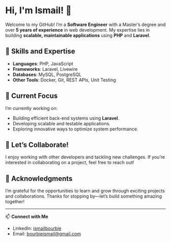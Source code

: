 
# Hi, I'm Ismail! 👋  

Welcome to my GitHub! I’m a **Software Engineer** with a Master’s degree and over **5 years of experience** in web development. My expertise lies in building **scalable, maintainable applications** using **PHP** and **Laravel**.

## 🚀 Skills and Expertise  
- **Languages**: PHP, JavaScript  
- **Frameworks**: Laravel, Livewire  
- **Databases**: MySQL, PostgreSQL  
- **Other Tools**: Docker, Git, REST APIs, Unit Testing  

## 🔧 Current Focus  
I’m currently working on:  
- Building efficient back-end systems using **Laravel**.  
- Developing scalable and testable applications.  
- Exploring innovative ways to optimize system performance.  

## 🤝 Let’s Collaborate!  
I enjoy working with other developers and tackling new challenges. If you’re interested in collaborating on a project, feel free to reach out!  

## 🌟 Acknowledgments  
I’m grateful for the opportunities to learn and grow through exciting projects and collaborations. Thanks for stopping by—let’s build something amazing together!  

---

📫 **Connect with Me**  
- LinkedIn: [ismailbourbie](linkedin.com/in/ismailbourbie)  
- Email: [bourbieismail@gmail.com](mailto:bourbieismail@gmail.com)
